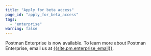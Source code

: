 ```yaml
---
title: "Apply for beta access"
page_id: "apply_for_beta_access"
tags: 
  - "enterprise"
warning: false
---
```


Postman Enterprise is now available. To learn more about Postman Enterprise, email us at [{{site.pm.enterprise_email}}](mailto:{{site.pm.enterprise_email}}). 
